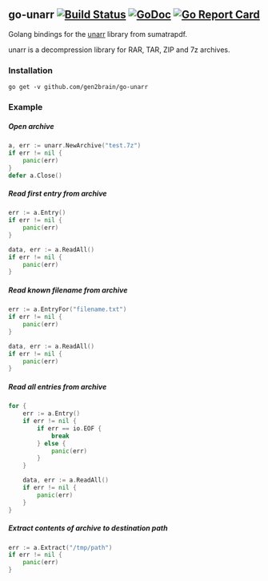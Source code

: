 ## go-unarr [![Build Status](https://travis-ci.org/gen2brain/go-unarr.svg?branch=master)](https://travis-ci.org/gen2brain/go-unarr) [![GoDoc](https://godoc.org/github.com/gen2brain/go-unarr?status.svg)](https://godoc.org/github.com/gen2brain/go-unarr) [![Go Report Card](https://goreportcard.com/badge/github.com/gen2brain/go-unarr)](https://goreportcard.com/report/github.com/gen2brain/go-unarr?branch=master)

Golang bindings for the [unarr](https://github.com/sumatrapdfreader/sumatrapdf/tree/master/ext/unarr) library from sumatrapdf.

unarr is a decompression library for RAR, TAR, ZIP and 7z archives.

### Installation

    go get -v github.com/gen2brain/go-unarr

### Example

##### Open archive
```go
a, err := unarr.NewArchive("test.7z")
if err != nil {
    panic(err)
}
defer a.Close()
```

##### Read first entry from archive
```go
err := a.Entry()
if err != nil {
    panic(err)
}

data, err := a.ReadAll()
if err != nil {
    panic(err)
}
```

##### Read known filename from archive
```go
err := a.EntryFor("filename.txt")
if err != nil {
    panic(err)
}

data, err := a.ReadAll()
if err != nil {
    panic(err)
}
```

##### Read all entries from archive
```go
for {
    err := a.Entry()
    if err != nil {
        if err == io.EOF {
            break
        } else {
            panic(err)
        }
    }

    data, err := a.ReadAll()
    if err != nil {
        panic(err)
    }
}
```

##### Extract contents of archive to destination path
```go
err := a.Extract("/tmp/path")
if err != nil {
    panic(err)
}
```
